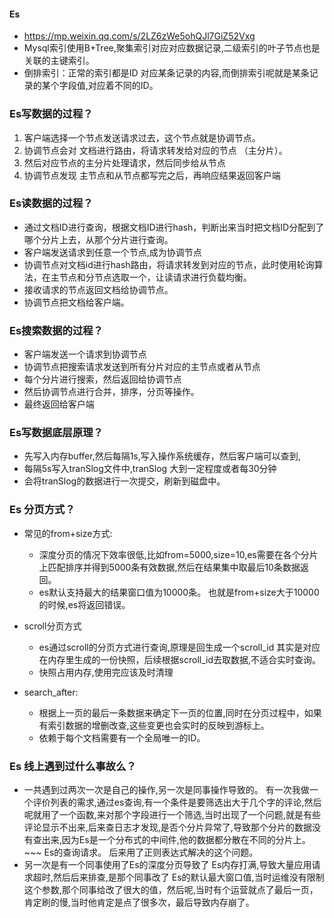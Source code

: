 #### Es

- https://mp.weixin.qq.com/s/2LZ6zWe5ohQJl7GiZ52Vxg
- Mysql索引使用B+Tree,聚集索引对应对应数据记录,二级索引的叶子节点也是关联的主键索引。
- 倒排索引：正常的索引都是ID 对应某条记录的内容,而倒排索引呢就是某条记录的某个字段值,对应着不同的ID。

### Es写数据的过程？

1. 客户端选择一个节点发送请求过去，这个节点就是协调节点。
2. 协调节点会对 文档进行路由，将请求转发给对应的节点 （主分片）。
3. 然后对应节点的主分片处理请求，然后同步给从节点
4. 协调节点发现 主节点和从节点都写完之后，再响应结果返回客户端

### Es读数据的过程？

- 通过文档ID进行查询，根据文档ID进行hash，判断出来当时把文档ID分配到了哪个分片上去，从那个分片进行查询。
- 客户端发送请求到任意一个节点,成为协调节点
- 协调节点对文档id进行hash路由，将请求转发到对应的节点，此时使用轮询算法，在主节点和分节点选取一个，让读请求进行负载均衡。
- 接收请求的节点返回文档给协调节点。
- 协调节点把文档给客户端。

### Es搜索数据的过程？

- 客户端发送一个请求到协调节点
- 协调节点把搜索请求发送到所有分片对应的主节点或者从节点
- 每个分片进行搜索，然后返回给协调节点
- 然后协调节点进行合并，排序，分页等操作。
- 最终返回给客户端

### Es写数据底层原理？

- 先写入内存buffer,然后每隔1s,写入操作系统缓存，然后客户端可以查到,
- 每隔5s写入tranSlog文件中,tranSlog 大到一定程度或者每30分钟
- 会将tranSlog的数据进行一次提交，刷新到磁盘中。

### Es 分页方式？

- 常见的from+size方式:
    - 深度分页的情况下效率很低,比如from=5000,size=10,es需要在各个分片上匹配排序并得到5000条有效数据,然后在结果集中取最后10条数据返回。
    - es默认支持最大的结果窗口值为10000条。 也就是from+size大于10000的时候,es将返回错误。

- scroll分页方式
    - es通过scroll的分页方式进行查询,原理是回生成一个scroll_id 其实是对应在内存里生成的一份快照，后续根据scroll_id去取数据,不适合实时查询。
    - 快照占用内存,使用完应该及时清理

- search_after:
    - 根据上一页的最后一条数据来确定下一页的位置,同时在分页过程中，如果有索引数据的增删改查,这些变更也会实时的反映到游标上。
    - 依赖于每个文档需要有一个全局唯一的ID。

### Es 线上遇到过什么事故么？

- 一共遇到过两次一次是自己的操作,另一次是同事操作导致的。
  有一次我做一个评价列表的需求,通过es查询,有一个条件是要筛选出大于几个字的评论,然后呢就用了一个函数,来对那个字段进行一个筛选,当时出现了一个问题,就是有些评论显示不出来,后来查日志才发现,是否个分片异常了,导致那个分片的数据没有查出来,因为Es是一个分布式的中间件,他的数据都分散在不同的分片上。~~~
  Es的查询请求。 后来用了正则表达式解决的这个问题。
- 另一次是有一个同事使用了Es的深度分页导致了 Es内存打满,导致大量应用请求超时,然后后来排查,是那个同事改了
  Es的默认最大窗口值,当时运维没有限制这个参数,那个同事给改了很大的值，然后呢,当时有个运营就点了最后一页，肯定刷的慢,当时他肯定是点了很多次，最后导致内存崩了。